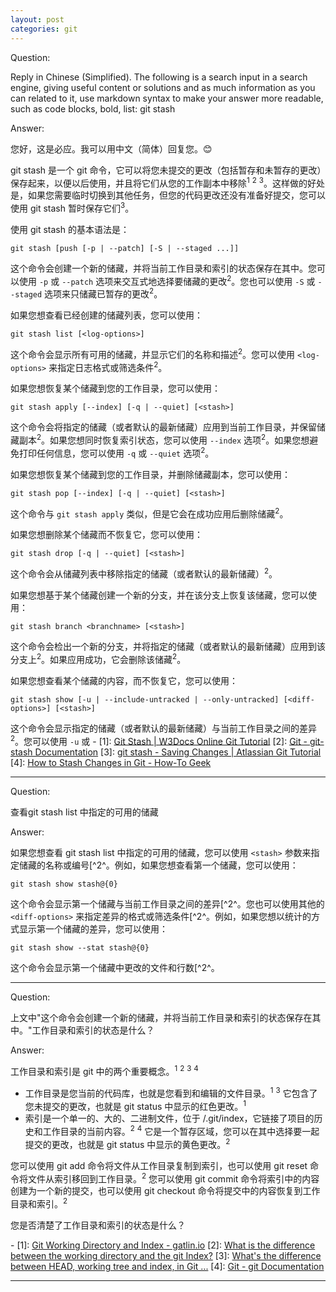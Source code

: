 ```yaml
---
layout: post
categories: git
---
```

Question:

Reply in Chinese (Simplified).
The following is a search input in a search engine, giving useful content or solutions and as much information as you can related to it, use markdown syntax to make your answer more readable, such as code blocks, bold, list:
git stash

Answer:

您好，这是必应。我可以用中文（简体）回复您。😊

git stash 是一个 git 命令，它可以将您未提交的更改（包括暂存和未暂存的更改）保存起来，以便以后使用，并且将它们从您的工作副本中移除<sup>1</sup> <sup>2</sup> <sup>3</sup>。这样做的好处是，如果您需要临时切换到其他任务，但您的代码更改还没有准备好提交，您可以使用 git stash 暂时保存它们<sup>3</sup>。

使用 git stash 的基本语法是：

```
git stash [push [-p | --patch] [-S | --staged ...]]
```

这个命令会创建一个新的储藏，并将当前工作目录和索引的状态保存在其中。您可以使用 `-p` 或 `--patch` 选项来交互式地选择要储藏的更改<sup>2</sup>。您也可以使用 `-S` 或 `--staged` 选项来只储藏已暂存的更改<sup>2</sup>。

如果您想查看已经创建的储藏列表，您可以使用：

```
git stash list [<log-options>]
```

这个命令会显示所有可用的储藏，并显示它们的名称和描述<sup>2</sup>。您可以使用 `<log-options>` 来指定日志格式或筛选条件<sup>2</sup>。

如果您想恢复某个储藏到您的工作目录，您可以使用：

```
git stash apply [--index] [-q | --quiet] [<stash>]
```

这个命令会将指定的储藏（或者默认的最新储藏）应用到当前工作目录，并保留储藏副本<sup>2</sup>。如果您想同时恢复索引状态，您可以使用 `--index` 选项<sup>2</sup>。如果您想避免打印任何信息，您可以使用 `-q` 或 `--quiet` 选项<sup>2</sup>。

如果您想恢复某个储藏到您的工作目录，并删除储藏副本，您可以使用：

```
git stash pop [--index] [-q | --quiet] [<stash>]
```

这个命令与 `git stash apply` 类似，但是它会在成功应用后删除储藏<sup>2</sup>。

如果您想删除某个储藏而不恢复它，您可以使用：

```
git stash drop [-q | --quiet] [<stash>]
```

这个命令会从储藏列表中移除指定的储藏（或者默认的最新储藏）<sup>2</sup>。

如果您想基于某个储藏创建一个新的分支，并在该分支上恢复该储藏，您可以使用：

```
git stash branch <branchname> [<stash>]
```

这个命令会检出一个新的分支，并将指定的储藏（或者默认的最新储藏）应用到该分支上<sup>2</sup>。如果应用成功，它会删除该储藏<sup>2</sup>。

如果您想查看某个储藏的内容，而不恢复它，您可以使用：

```
git stash show [-u | --include-untracked | --only-untracked] [<diff-options>] [<stash>]
```

这个命令会显示指定的储藏（或者默认的最新储藏）与当前工作目录之间的差异<sup>2</sup>。您可以使用 `-u` 或
\-
\[1]: [Git Stash | W3Docs Online Git Tutorial](https://www.w3docs.com/learn-git/git-stash.html)
\[2]: [Git - git-stash Documentation](https://www.git-scm.com/docs/git-stash)
\[3]: [git stash - Saving Changes | Atlassian Git Tutorial](https://www.atlassian.com/git/tutorials/saving-changes/git-stash)
\[4]: [How to Stash Changes in Git - How-To Geek](https://www.howtogeek.com/777899/how-to-stash-changes-in-git/)

<hr/>

Question:

查看git stash list 中指定的可用的储藏

Answer:

如果您想查看 git stash list 中指定的可用的储藏，您可以使用 `<stash>` 参数来指定储藏的名称或编号[^2^。例如，如果您想查看第一个储藏，您可以使用：

```
git stash show stash@{0}
```

这个命令会显示第一个储藏与当前工作目录之间的差异[^2^。您也可以使用其他的 `<diff-options>` 来指定差异的格式或筛选条件[^2^。例如，如果您想以统计的方式显示第一个储藏的差异，您可以使用：

```
git stash show --stat stash@{0}
```

这个命令会显示第一个储藏中更改的文件和行数[^2^。


<hr/>

Question:

上文中"这个命令会创建一个新的储藏，并将当前工作目录和索引的状态保存在其中。"工作目录和索引的状态是什么？

Answer:

工作目录和索引是 git 中的两个重要概念。<sup>1</sup> <sup>2</sup> <sup>3</sup> <sup>4</sup>

- 工作目录是您当前的代码库，也就是您看到和编辑的文件目录。<sup>1</sup> <sup>3</sup> 它包含了您未提交的更改，也就是 git status 中显示的红色更改。<sup>1</sup>
- 索引是一个单一的、大的、二进制文件，位于 <baseOfRepo>/.git/index，它链接了项目的历史和工作目录的当前内容。<sup>2</sup> <sup>4</sup> 它是一个暂存区域，您可以在其中选择要一起提交的更改，也就是 git status 中显示的黄色更改。<sup>2</sup>

您可以使用 git add 命令将文件从工作目录复制到索引，也可以使用 git reset 命令将文件从索引移回到工作目录。<sup>2</sup> 您可以使用 git commit 命令将索引中的内容创建为一个新的提交，也可以使用 git checkout 命令将提交中的内容恢复到工作目录和索引。<sup>2</sup>

您是否清楚了工作目录和索引的状态是什么？

\-
\[1]: [Git Working Directory and Index - gatlin.io](https://www.gatlin.io/content/git-working-directory-and-index)
\[2]: [What is the difference between the working directory and the git Index?](https://stackoverflow.com/questions/6635458/what-is-the-difference-between-the-working-directory-and-the-git-index)
\[3]: [What's the difference between HEAD, working tree and index, in Git ...](https://stackoverflow.com/questions/3689838/whats-the-difference-between-head-working-tree-and-index-in-git)
\[4]: [Git - git Documentation](https://git-scm.com/docs/git)

<hr/>

